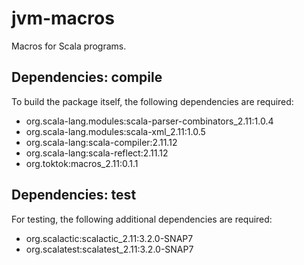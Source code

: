 # jvm-macros

Macros for Scala programs.

## Dependencies: compile

To build the package itself, the following dependencies are required:

- org.scala-lang.modules:scala-parser-combinators_2.11:1.0.4
- org.scala-lang.modules:scala-xml_2.11:1.0.5
- org.scala-lang:scala-compiler:2.11.12
- org.scala-lang:scala-reflect:2.11.12
- org.toktok:macros_2.11:0.1.1

## Dependencies: test

For testing, the following additional dependencies are required:

- org.scalactic:scalactic_2.11:3.2.0-SNAP7
- org.scalatest:scalatest_2.11:3.2.0-SNAP7
